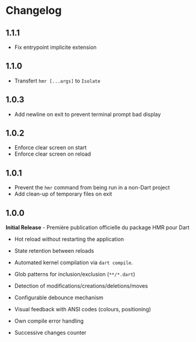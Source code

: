 # Changelog

## 1.1.1
- Fix entrypoint implicite extension

## 1.1.0
- Transfert `hmr [...args]` to `Isolate`

## 1.0.3
- Add newline on exit to prevent terminal prompt bad display

## 1.0.2
- Enforce clear screen on start
- Enforce clear screen on reload

## 1.0.1
- Prevent the `hmr` command from being run in a non-Dart project
- Add clean-up of temporary files on exit

## 1.0.0

**Initial Release** - Première publication officielle du package HMR pour Dart

- Hot reload without restarting the application
- State retention between reloads
- Automated kernel compilation via `dart compile`.

- Glob patterns for inclusion/exclusion (`**/*.dart`)
- Detection of modifications/creations/deletions/moves
- Configurable debounce mechanism

- Visual feedback with ANSI codes (colours, positioning)
- Own compile error handling
- Successive changes counter
